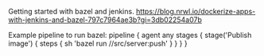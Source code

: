 Getting started with bazel and jenkins.
https://blog.nrwl.io/dockerize-apps-with-jenkins-and-bazel-797c7964ae3b?gi=3db02254a07b

Example pipeline to run bazel: 
pipeline {
  agent any
  stages {
    stage('Publish image') {
      steps {
        sh 'bazel run //src/server:push'
      }
    }
  }
}
